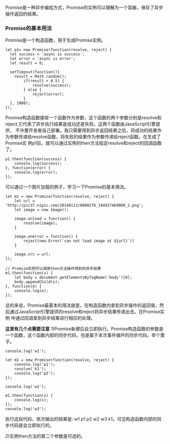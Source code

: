 Promise是一种异步编程方式，Promise的实例可以理解为一个容器，保存了异步操作返回的结果。
### Promise的基本用法
Promise是一个构造函数，用于生成Promise实例。
```
let p1= new Promise(function(resolve, reject) {
  let success = 'async is success';
  let error = 'async is error';
  let result = 0;
  
  setTimeout(function(){
    result = Math.random();
		if(result > 0.5) {
			resolve(success);
		} else {
			reject(error);
		}
  }, 1000);
});
```
Promise构造函数接收一个函数作为参数，这个函数的两个参数分别是resolve和reject,它代表了异步执行结果是成功还是失败。这两个函数由JavaScript引擎提供，
不许要开发者自己部署。我只需要得到异步返回结果之后，将成功的结果作为参数传递给resolve函数，将失败的结果作为参数传递给reject函数。在生成了Promise实
例p1后，就可以通过实例的then方法指定resolve和reject的回调函数了。</br>
```
p1.then(function(success) {
	console.log(success);	
}, function(error) {
	console.log(error);
});
```
可以通过一个图片加载的例子，学习一下Promise的基本用法。
```
let m1 = new Promise(function(resolve, reject) {
	let url = 'http://pic37.nipic.com/20140113/8800276_184927469000_2.png';
	let image = new Image();

	image.onload = function() {
		resolve(image);
	}

	image.onerror = function() {
		reject(new Error(`can not load image at ${url}`))
	}

	image.src = url;
});

// Promise实例可以调用then方法操作得到的异步结果
m1.then(function(s) {
	let body = document.getElementsByTagName('body')[0];
	body.appendChild(s);
}, function(e) {
	console.log(e);
});
```
总的来说，Promise最基本的用法就是，在构造函数内拿到异步操作的返回值，然后通过JavaScript引擎提供的resolve和reject将异步结果传递出去。在Promise实例
中通过回调拿到异步结果进行相应的处理。</br>

**这里有几个点需要注意**
1)Promise新建后会立即执行。Promise构造函数的参数是一个函数，这个函数内部的同步代码，也是属于本次事件循环的同步代码。举个栗子。
```
console.log('w1');

let m1 = new Promise(function(resolve, reject) {
	console.log('p1');
	resolve('k1');
	console.log('p2');
});

console.log('w2');

m1.then(function(s) {
	console.log(s);
});
console.log('w3');
```
执行这段代码，依次输出的结果是: w1 p1 p2 w2 w3 k1。可见构造函数内部的同步代码是会立即执行的。</br>

2)实例then方法的第二个参数是可选的。








